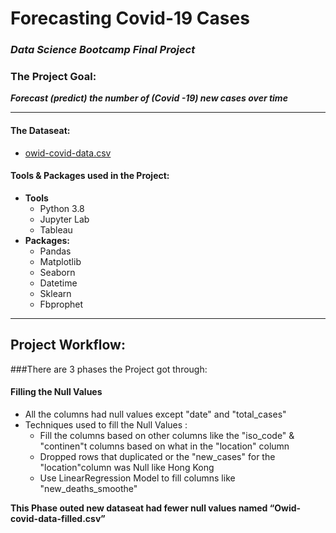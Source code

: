 # Forecasting Covid-19 Cases
### _Data Science Bootcamp Final Project_ 

### The Project Goal:
 **_Forecast (predict) the number of (Covid -19) new cases over time_**
 
 ***
 
#### The Dataseat:
- [owid-covid-data.csv](https://www.kaggle.com/tunguz/data-on-covid19-coronavirus?utm_medium=social&utm_campaign=kaggle-dataset-share&utm_source=twitter)
  
#### Tools & Packages used in the Project:
- **Tools** 
  - Python 3.8
  - Jupyter Lab
  - Tableau
- **Packages:**
  - Pandas 
  - Matplotlib
  - Seaborn
  - Datetime
  - Sklearn
  - Fbprophet
   
---

## Project Workflow:
###There are 3 phases the Project got through:
#### Filling the Null Values 
- All the columns had null values except "date" and "total_cases" 
- Techniques used to fill the Null Values :
  - Fill the columns based on other columns like the "iso_code" & "continen"t columns  based on what in the "location" column
  - Dropped rows that duplicated or the "new_cases" for the "location"column was Null like Hong Kong
  - Use LinearRegression Model to fill columns like "new_deaths_smoothe"
  
**This Phase outed new dataseat had fewer null values named “Owid-covid-data-filled.csv”**




 
    




